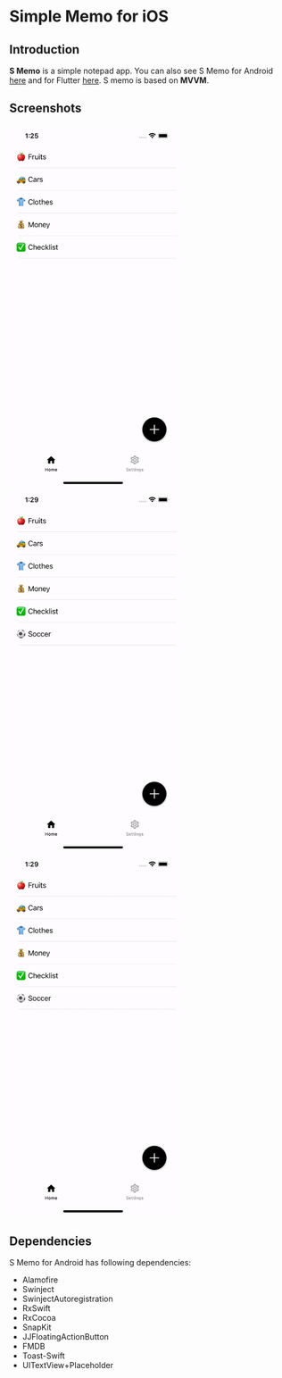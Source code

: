 # Simple Memo for iOS

## Introduction
**S Memo** is a simple notepad app. You can also see S Memo for Android [here](https://github.com/yologger/simple-memo-android) and for Flutter [here](https://github.com/yologger/simple-memo-flutter). S memo is based on **MVVM**.

## Screenshots
<img src="/imgs/create.gif" width="300">
<img src="/imgs/update.gif" width="300">
<img src="/imgs/theme.gif" width="300">


## Dependencies
S Memo for Android has following dependencies:
* Alamofire
* Swinject
* SwinjectAutoregistration
* RxSwift
* RxCocoa
* SnapKit
* JJFloatingActionButton
* FMDB
* Toast-Swift
* UITextView+Placeholder